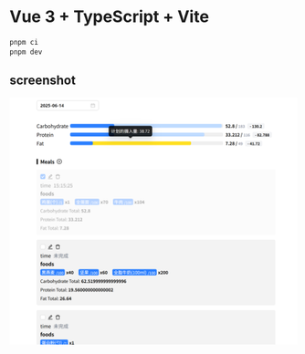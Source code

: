# Vue 3 + TypeScript + Vite

```bash
pnpm ci
pnpm dev
```

## screenshot

![](https://raw.githubusercontent.com/longjiahui/DailyDietManagement/refs/heads/main/public/screenshot-1.png)

